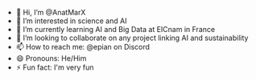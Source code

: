 - 👋 Hi, I’m @AnatMarX
- 👀 I’m interested in science and AI
- 🌱 I’m currently learning AI and Big Data at EICnam in France
- 💞️ I’m looking to collaborate on any project linking AI and sustainability
- 📫 How to reach me: @epian on Discord
- 😄 Pronouns: He/Him
- ⚡ Fun fact: I'm very fun

<!---
AnatMarX/AnatMarX is a ✨ special ✨ repository because its `README.md` (this file) appears on your GitHub profile.
You can click the Preview link to take a look at your changes.
--->
